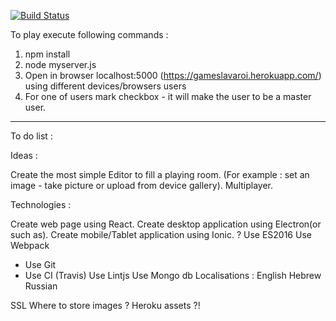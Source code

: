 [![Build Status](https://travis-ci.org/slavaroi/game.svg?branch=master)](https://travis-ci.org/slavaroi/game)

To play execute following commands : 

1. npm install 
2. node myserver.js 
3. Open in browser localhost:5000 (https://gameslavaroi.herokuapp.com/) using different devices/browsers users 
4. For one of users mark checkbox - it will make the user to be a master user.


---------

To do list :

Ideas : 

Create the most simple Editor to fill a playing room. (For example : set an image - take picture or upload from device gallery).
Multiplayer.

Technologies : 

Create web page using React.
Create desktop application using Electron(or such as).
Create mobile/Tablet application using Ionic. ?
Use ES2016
Use Webpack
* Use Git
* Use CI (Travis)
Use Lintjs
Use Mongo db
Localisations : English Hebrew Russian

SSL
Where to store images ? Heroku assets ?!
